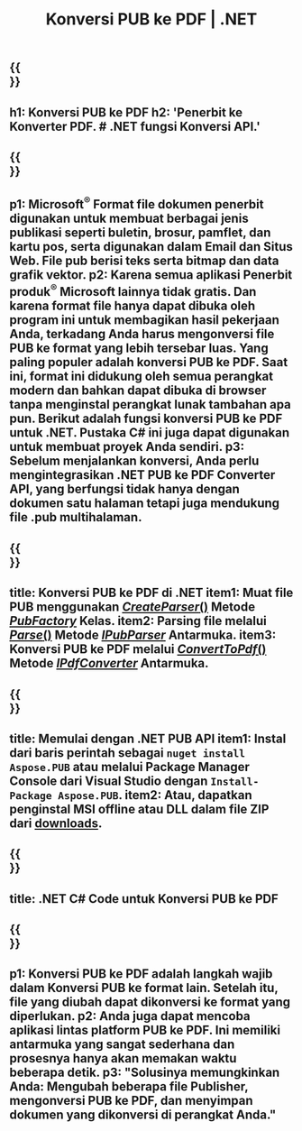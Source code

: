 ﻿---
translation: true
template: /_templates/conversion-child-net.md
title: Konversi PUB ke PDF | .NET
description: Konversi PUB ke PDF menggunakan .NET API di Windows, Linux, dan Mac OS X. Fungsi konversi penerbit yang mudah diintegrasikan ke dalam solusi Anda sendiri.
url: /net/conversion/pub-to-pdf/
metakeywords: pub ke pdf net, konversi pub ke pdf net, konverter pub ke pdf c#, konversi pub ke pdf c#, pub ke pdf c#
family: pub
platformtag: net
feature: conversion
---

{{<section banner>}}
---
h1: Konversi PUB ke PDF
h2: 'Penerbit ke Konverter PDF. # .NET fungsi Konversi API.'
---

{{<section overview>}}
---
p1: Microsoft<sup>®</sup> Format file dokumen penerbit digunakan untuk membuat berbagai jenis publikasi seperti buletin, brosur, pamflet, dan kartu pos, serta digunakan dalam Email dan Situs Web. File pub berisi teks serta bitmap dan data grafik vektor.
p2: Karena semua aplikasi Penerbit produk<sup>®</sup> Microsoft lainnya tidak gratis. Dan karena format file hanya dapat dibuka oleh program ini untuk membagikan hasil pekerjaan Anda, terkadang Anda harus mengonversi file PUB ke format yang lebih tersebar luas. Yang paling populer adalah konversi PUB ke PDF. Saat ini, format ini didukung oleh semua perangkat modern dan bahkan dapat dibuka di browser tanpa menginstal perangkat lunak tambahan apa pun. Berikut adalah fungsi konversi PUB ke PDF untuk .NET. Pustaka C# ini juga dapat digunakan untuk membuat proyek Anda sendiri.
p3: Sebelum menjalankan konversi, Anda perlu mengintegrasikan .NET PUB ke PDF Converter API, yang berfungsi tidak hanya dengan dokumen satu halaman tetapi juga mendukung file .pub multihalaman.
---

{{<section feature1>}}
---
title: Konversi PUB ke PDF di .NET
item1: Muat file PUB menggunakan [*CreateParser*()](https://reference.aspose.com/pub/net/aspose.pub/pubfactory/methods/createparser/index) Metode [*PubFactory*](https://reference.aspose.com/pub/net/aspose.pub/pubfactory) Kelas.
item2: Parsing file melalui [*Parse*()](https://reference.aspose.com/pub/net/aspose.pub/ipubparser/methods/parse) Metode [*IPubParser*](https://reference.aspose.com/pub/net/aspose.pub/ipubparser) Antarmuka.
item3: Konversi PUB ke PDF melalui [*ConvertToPdf*()](https://reference.aspose.com/pub/net/aspose.pub/ipdfconverter/methods/converttopdf) Metode [*IPdfConverter*](https://reference.aspose.com/pub/net/aspose.pub/ipdfconverter) Antarmuka.
---

{{<section feature2>}}
---
title: Memulai dengan .NET PUB API
item1: Instal dari baris perintah sebagai ```nuget install Aspose.PUB``` atau melalui Package Manager Console dari Visual Studio dengan ```Install-Package Aspose.PUB```.
item2: Atau, dapatkan penginstal MSI offline atau DLL dalam file ZIP dari [downloads](https://releases.aspose.com/pub/net).
---

{{<section codeexample>}}
---
title: .NET C# Code untuk Konversi PUB ke PDF
---

{{<section summary>}}
---
p1: Konversi PUB ke PDF adalah langkah wajib dalam Konversi PUB ke format lain. Setelah itu, file yang diubah dapat dikonversi ke format yang diperlukan.
p2: Anda juga dapat mencoba aplikasi lintas platform PUB ke PDF. Ini memiliki antarmuka yang sangat sederhana dan prosesnya hanya akan memakan waktu beberapa detik.
p3: "Solusinya memungkinkan Anda: Mengubah beberapa file Publisher, mengonversi PUB ke PDF, dan menyimpan dokumen yang dikonversi di perangkat Anda."
---
